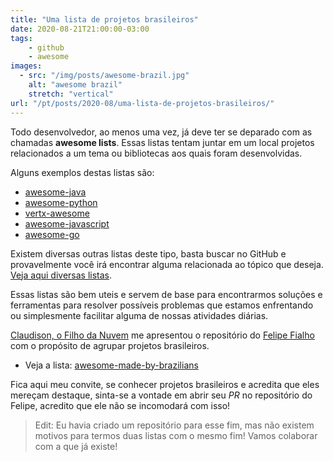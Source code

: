 ```yaml
---
title: "Uma lista de projetos brasileiros"
date: 2020-08-21T21:00:00-03:00
tags:
    - github
    - awesome
images: 
  - src: "/img/posts/awesome-brazil.jpg"
    alt: "awesome brazil"
    stretch: "vertical"
url: "/pt/posts/2020-08/uma-lista-de-projetos-brasileiros/"
---
```


Todo desenvolvedor, ao menos uma vez, já deve ter se deparado com as chamadas **awesome lists**. Essas listas tentam juntar em um local projetos relacionados a um tema ou bibliotecas aos quais foram desenvolvidas.

Alguns exemplos destas listas são:

- [awesome-java](https://github.com/java-lang/awesome-java)
- [awesome-python](https://github.com/vinta/awesome-python)
- [vertx-awesome](https://github.com/vert-x3/vertx-awesome)
- [awesome-javascript](https://github.com/sorrycc/awesome-javascript)
- [awesome-go](https://github.com/avelino/awesome-go)

Existem diversas outras listas deste tipo, basta buscar no GitHub e provavelmente você irá encontrar alguma relacionada ao tópico que deseja. [Veja aqui diversas listas](https://github.com/topics/awesome).

Essas listas são bem uteis e servem de base para encontrarmos soluções e ferramentas para resolver possíveis problemas que estamos enfrentando ou simplesmente facilitar alguma de nossas atividades diárias.

[Claudison, o Filho da Nuvem](https://twitter.com/filhodanuvem) me apresentou o repositório do [Felipe Fialho](https://twitter.com/felipefialho_) com o propósito de agrupar projetos brasileiros.

- Veja a lista: [awesome-made-by-brazilians](https://github.com/felipefialho/awesome-made-by-brazilians)

Fica aqui meu convite, se conhecer projetos brasileiros e acredita que eles mereçam destaque, sinta-se a vontade em abrir seu *PR* no repositório do Felipe, acredito que ele não se incomodará com isso!

> Edit: Eu havia criado um repositório para esse fim, mas não existem motivos para termos duas listas com o mesmo fim! Vamos colaborar com a que já existe!

